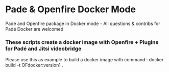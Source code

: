 # Pade & Openfire Docker Mode
Padé and Openfire package in Docker mode - All questions &amp; contribs for Padé Docker are welcomed

### These scripts create a docker image with Openfire + Plugins for Padé and Jitsi videobridge

Please use this as example to build a docker image with command :
docker build -t OFdocker:version1 .

